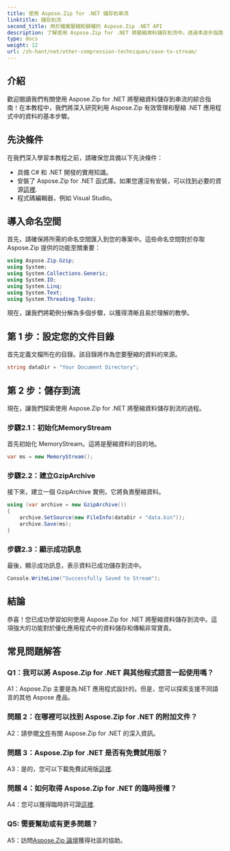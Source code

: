 ```yaml
---
title: 使用 Aspose.Zip for .NET 儲存到串流
linktitle: 儲存到流
second_title: 用於檔案壓縮和歸檔的 Aspose.Zip .NET API
description: 了解使用 Aspose.Zip for .NET 將壓縮資料儲存到流中。透過本逐步指南增強您的 .NET 開發技能。
type: docs
weight: 12
url: /zh-hant/net/other-compression-techniques/save-to-stream/
---
```

## 介紹

歡迎閱讀我們有關使用 Aspose.Zip for .NET 將壓縮資料儲存到串流的綜合指南！在本教程中，我們將深入研究利用 Aspose.Zip 有效管理和壓縮 .NET 應用程式中的資料的基本步驟。

## 先決條件

在我們深入學習本教程之前，請確保您具備以下先決條件：

- 具備 C# 和 .NET 開發的實用知識。
- 安裝了 Aspose.Zip for .NET 函式庫。如果您還沒有安裝，可以找到必要的資源[這裡](https://releases.aspose.com/zip/net/).
- 程式碼編輯器，例如 Visual Studio。

## 導入命名空間

首先，請確保將所需的命名空間匯入到您的專案中。這些命名空間對於存取 Aspose.Zip 提供的功能至關重要：

```csharp
using Aspose.Zip.Gzip;
using System;
using System.Collections.Generic;
using System.IO;
using System.Linq;
using System.Text;
using System.Threading.Tasks;
```

現在，讓我們將範例分解為多個步驟，以獲得清晰且易於理解的教學。

## 第 1 步：設定您的文件目錄

首先定義文檔所在的目錄。該目錄將作為您要壓縮的資料的來源。

```csharp
string dataDir = "Your Document Directory";
```

## 第 2 步：儲存到流

現在，讓我們探索使用 Aspose.Zip for .NET 將壓縮資料儲存到流的過程。

### 步驟2.1：初始化MemoryStream

首先初始化 MemoryStream。這將是壓縮資料的目的地。

```csharp
var ms = new MemoryStream();
```

### 步驟2.2：建立GzipArchive

接下來，建立一個 GzipArchive 實例，它將負責壓縮資料。

```csharp
using (var archive = new GzipArchive())
{
    archive.SetSource(new FileInfo(dataDir + "data.bin"));
    archive.Save(ms);
}
```

### 步驟2.3：顯示成功訊息

最後，顯示成功訊息，表示資料已成功儲存到流中。

```csharp
Console.WriteLine("Successfully Saved to Stream");
```

## 結論

恭喜！您已成功學習如何使用 Aspose.Zip for .NET 將壓縮資料儲存到流中。這項強大的功能對於優化應用程式中的資料儲存和傳輸非常寶貴。

## 常見問題解答

### Q1：我可以將 Aspose.Zip for .NET 與其他程式語言一起使用嗎？

A1：Aspose.Zip 主要是為.NET 應用程式設計的。但是，您可以探索支援不同語言的其他 Aspose 產品。

### 問題 2：在哪裡可以找到 Aspose.Zip for .NET 的附加文件？

 A2：請參閱[文件](https://reference.aspose.com/zip/net/)有關 Aspose.Zip for .NET 的深入資訊。

### 問題 3：Aspose.Zip for .NET 是否有免費試用版？

 A3：是的，您可以下載免費試用版[這裡](https://releases.aspose.com/).

### 問題 4：如何取得 Aspose.Zip for .NET 的臨時授權？

 A4：您可以獲得臨時許可證[這裡](https://purchase.aspose.com/temporary-license/).

### Q5: 需要幫助或有更多問題？

 A5：訪問[Aspose.Zip 論壇](https://forum.aspose.com/c/zip/37)獲得社區的協助。